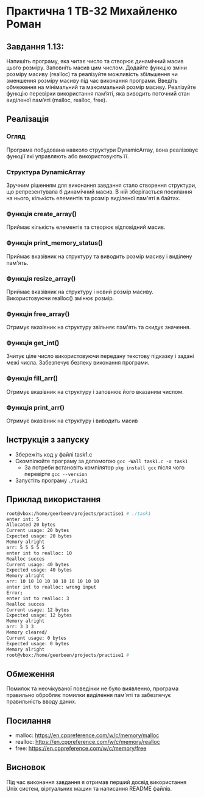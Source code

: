 # Практична 1 ТВ-32 Михайленко Роман
## Завдання 1.13:
Напишіть програму, яка читає число та створює динамічний масив цього розміру.
Заповніть масив цим числом.
Додайте функцію зміни розміру масиву (realloc) та реалізуйте можливість збільшення чи зменшення розміру масиву під час виконання програми.
Введіть обмеження на мінімальний та максимальний розмір масиву.
Реалізуйте функцію перевірки використання пам’яті, яка виводить поточний стан виділеної пам’яті (malloc, realloc, free).
## Реалізація
### Огляд
Програма побудована навколо структури DynamicArray, вона реалізовує функції які управляють або використовують її.
### Структура DynamicArray
Зручним рішенням для виконання завдання стало створення структури, що репрезентувала б динамічний масив. В ній зберігається посилання на нього, кількість елементів та розмір виділеної пам'яті в байтах.
### Функція create_array()
Приймає кількість елементів та створює відповідний масив.
### Функція print_memory_status()
Приймає вказівник на структуру та виводить розмір масиву і виділену пам'ять.
### Функція resize_array()
Приймає вказівник на структуру і новий розмір масиву. Використовуючи realloc() змінює розмір.
### Функція free_array()
Отримує вказівник на структуру звільняє пам'ять та скидує значення.
### Функція get_int() 
Зчитує ціле число використовуючи передану текстову підказку і задані межі числа. Забезпечує безпеку виконання програми.
### Функція fill_arr()
Отримує вказівник на структуру і заповнює його вказаним числом.
### Функція print_arr()
Отримує вказівник на структуру і виводить масив
## Інструкція з запуску
- Збережіть код у файлі task1.c
- Скомпілюйте програму за допомогою `gcc -Wall task1.c -o task1`
  - За потреби встановіть компілятор `pkg install gcc` після чого перевірте `gcc --version`
- Запустіть програму `./task1`
## Приклад використання
```bash
root@vbox:/home/geerbeen/projects/practise1 # ./task1
enter int: 5
Allocated 20 bytes
Current usage: 20 bytes
Expected usage: 20 bytes
Memory alright
arr: 5 5 5 5 5 
enter int to realloc: 10
Realloc succes
Current usage: 40 bytes
Expected usage: 40 bytes
Memory alright
arr: 10 10 10 10 10 10 10 10 10 10 
enter int to realloc: wrong input
Error;
enter int to realloc: 3
Realloc succes
Current usage: 12 bytes
Expected usage: 12 bytes
Memory alright
arr: 3 3 3 
Memory cleared/
Current usage: 0 bytes
Expected usage: 0 bytes
Memory alright
root@vbox:/home/geerbeen/projects/practise1 # 
```
## Обмеження
Помилок та неочікуваної поведінки не було виявленно, програма правильно обробляє помилки виділення пам'яті та забезпечує правильність вводу даних.
## Посилання 
- malloc: https://en.cppreference.com/w/c/memory/malloc
- realloc: https://en.cppreference.com/w/c/memory/realloc
- free: https://en.cppreference.com/w/c/memory/free
## Висновок
Під час виконання завдання я отримав перший досвід використання Unix систем, віртуальних машин та написання README файлів.
